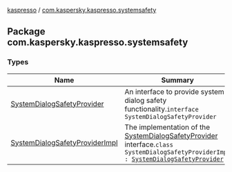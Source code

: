 [kaspresso](../index.md) / [com.kaspersky.kaspresso.systemsafety](./index.md)

## Package com.kaspersky.kaspresso.systemsafety

### Types

| Name | Summary |
|---|---|
| [SystemDialogSafetyProvider](-system-dialog-safety-provider/index.md) | An interface to provide system dialog safety functionality.`interface SystemDialogSafetyProvider` |
| [SystemDialogSafetyProviderImpl](-system-dialog-safety-provider-impl/index.md) | The implementation of the [SystemDialogSafetyProvider](-system-dialog-safety-provider/index.md) interface.`class SystemDialogSafetyProviderImpl : `[`SystemDialogSafetyProvider`](-system-dialog-safety-provider/index.md) |
